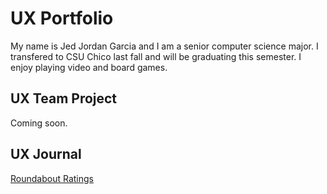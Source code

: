 # UX Portfolio

My name is Jed Jordan Garcia and I am a senior computer science major. I transfered to CSU Chico last fall and will be graduating this semester. I enjoy playing video and board games. 

## UX Team Project

Coming soon.

## UX Journal

[Roundabout Ratings](j01/)
